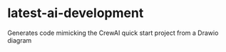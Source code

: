 # latest-ai-development
Generates code mimicking the CrewAI quick start project from a Drawio diagram
